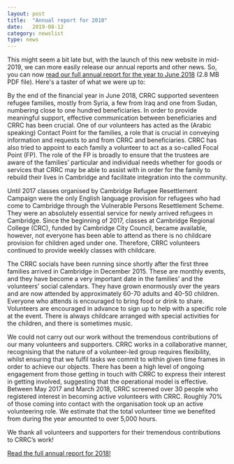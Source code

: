 ```yaml
---
layout: post
title:  "Annual report for 2018"
date:   2019-08-12
category: newslist
type: news
---
```


This might seem a bit late but, with the launch of this new website in mid-2019, we can more easily release our annual reports and other news. So, you can now [read our full annual report for the year to June 2018](/files/2018-06-30-crrc-annual-report.pdf) (2.8 MB PDF file). Here's a taster of what we were up to:

By the end of the financial year in June 2018, CRRC supported seventeen refugee families, mostly from Syria, a few from Iraq and one from Sudan, numbering close to one hundred beneficiaries. In order to provide meaningful support, effective communication between beneficiaries and CRRC has been crucial. One of our volunteers has acted as the (Arabic speaking) Contact Point for the families, a role that is crucial in conveying information and requests to and from CRRC and beneficiaries. CRRC has also tried to appoint to each family a volunteer to act as a so-called Focal Point (FP). The role of the FP is broadly to ensure that the trustees are aware of the families’ particular and individual needs whether for goods or services that CRRC may be able to assist with in order for the family to rebuild their lives in Cambridge and facilitate integration into the community.

Until 2017 classes organised by Cambridge Refugee Resettlement Campaign were the only English language provision for refugees who had come to Cambridge through the Vulnerable Persons Resettlement Scheme. They were an absolutely essential service for newly arrived refugees in Cambridge. Since the beginning of 2017, classes at Cambridge Regional College (CRC), funded by Cambridge City Council, became available, however, not everyone has been able to attend as there is no childcare provision for children aged under one. Therefore, CRRC volunteers continued to provide weekly classes with childcare.

The CRRC socials have been running since shortly after the first three families arrived in Cambridge in December 2015. These are monthly events, and they have become a very important date in the families’ and the volunteers’ social calendars. They have grown enormously over the years and are now attended by approximately 60-70 adults and 40-50 children. Everyone who attends is encouraged to bring food or drink to share. Volunteers are encouraged in advance to sign up to help with a specific role at the event. There is always childcare arranged with special activities for the children, and there is sometimes music.

We could not carry out our work without the tremendous contributions of our many volunteers and supporters. CRRC works in a collaborative manner, recognising that the nature of a volunteer-led group requires flexibility, whilst ensuring that we fulfil tasks we commit to within given time frames in order to achieve our objects. There has been a high level of ongoing engagement from those getting in touch with CRRC to express their interest in getting involved, suggesting that the operational model is effective. Between May 2017 and March 2018, CRRC screened over 30 people who registered interest in becoming active volunteers with CRRC. Roughly 70% of those coming into contact with the organisation took up an active volunteering role. We estimate that the total volunteer time we benefited from during the year amounted to over 5,000 hours.

We thank all volunteers and supporters for their tremendous contributions to CRRC’s work!

[Read the full annual report for 2018!](/files/2018-06-30-crrc-annual-report.pdf)
